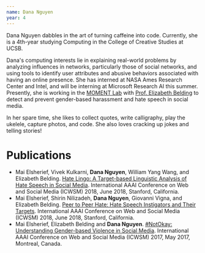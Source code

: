 ```yaml
---
name: Dana Nguyen
year: 4
---
```




Dana Nguyen dabbles in the art of turning caffeine into code. Currently, she is a 4th-year studying Computing in the College of Creative Studies at UCSB. 

Dana's computing interests lie in explaining real-world problems by analyzing influences in networks, particularly those of social networks, and using tools to identify user attributes and abusive behaviors associated with having an online presence. She has interned at NASA Ames Research Center and Intel, and will be interning at Microsoft Research AI this summer. Presently, she is working in the [MOMENT Lab](https://moment.cs.ucsb.edu) with [Prof. Elizabeth Belding](https://people.cs.ucsb.edu/ebelding/) to detect and prevent gender-based harassment and hate speech in social media. 

In her spare time, she likes to collect quotes, write calligraphy, play the ukelele, capture photos, and code. She also loves cracking up jokes and telling stories!

# Publications
*	Mai Elsherief, Vivek Kulkarni, <b>Dana Nguyen</b>, William Yang Wang, and Elizabeth Belding.  [Hate Lingo: A Target-based Linguistic Analysis of Hate Speech in Social Media](https://aaai.org/ocs/index.php/ICWSM/ICWSM18/paper/view/17910/16995). International AAAI Conference on Web and Social Media (ICWSM) 2018, June 2018, Stanford, California.
*	Mai Elsherief, Shirin Nilizadeh, <b>Dana Nguyen</b>, Giovanni Vigna, and Elizabeth Belding.  [Peer to Peer Hate: Hate Speech Instigators and Their Targets](https://www.aaai.org/ocs/index.php/ICWSM/ICWSM18/paper/view/17905/16996). International AAAI Conference on Web and Social Media (ICWSM) 2018, June 2018, Stanford, California.
* Mai Elsherief, Elizabeth Belding and <b>Dana Nguyen</b>.  [#NotOkay: Understanding Gender-based Violence in Social Media](https://www.aaai.org/ocs/index.php/ICWSM/ICWSM17/paper/view/15602/14794). International AAAI Conference on Web and Social Media (ICWSM) 2017, May 2017, Montreal, Canada.



